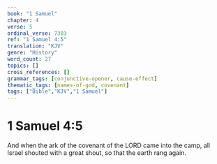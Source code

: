 ```yaml
---
book: "1 Samuel"
chapter: 4
verse: 5
ordinal_verse: 7303
ref: "1 Samuel 4:5"
translation: "KJV"
genre: "History"
word_count: 27
topics: []
cross_references: []
grammar_tags: [conjunctive-opener, cause-effect]
thematic_tags: [names-of-god, covenant]
tags: ["Bible","KJV","1 Samuel"]
---
```


# 1 Samuel 4:5

And when the ark of the covenant of the LORD came into the camp, all Israel shouted with a great shout, so that the earth rang again.
